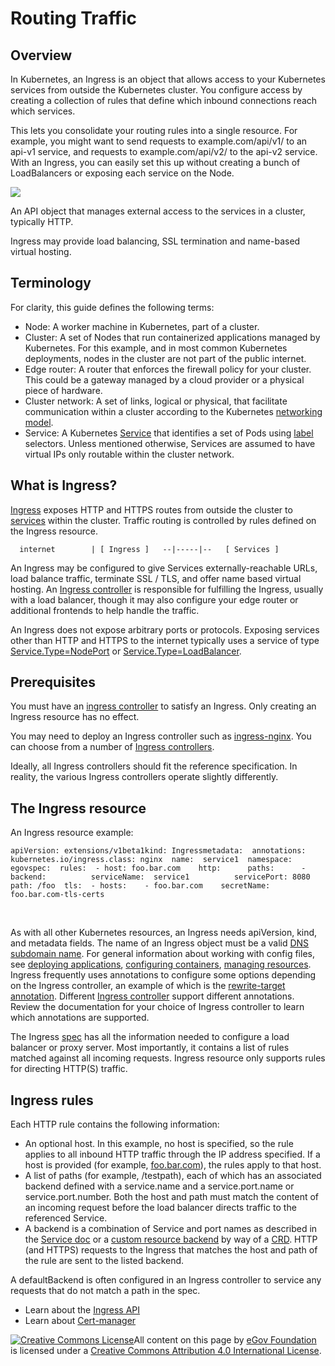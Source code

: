 # Routing Traffic

## Overview

In Kubernetes, an Ingress is an object that allows access to your Kubernetes services from outside the Kubernetes cluster. You configure access by creating a collection of rules that define which inbound connections reach which services.

This lets you consolidate your routing rules into a single resource. For example, you might want to send requests to example.com/api/v1/ to an api-v1 service, and requests to example.com/api/v2/ to the api-v2 service. With an Ingress, you can easily set this up without creating a bunch of LoadBalancers or exposing each service on the Node.

![](https://gblobscdn.gitbook.com/assets%2F-MERG_iQW5oN4ukgXP8K%2F-MGwT6PR0yx4PuOXipeK%2F-MGwTIug-nD-N7q5NFI8%2Fimage.png?alt=media&token=3b8d76e0-586d-4bdf-a198-48e95f3f5761)

An API object that manages external access to the services in a cluster, typically HTTP.

Ingress may provide load balancing, SSL termination and name-based virtual hosting.

## Terminology

For clarity, this guide defines the following terms:

* Node: A worker machine in Kubernetes, part of a cluster.
* Cluster: A set of Nodes that run containerized applications managed by Kubernetes. For this example, and in most common Kubernetes deployments, nodes in the cluster are not part of the public internet.
* Edge router: A router that enforces the firewall policy for your cluster. This could be a gateway managed by a cloud provider or a physical piece of hardware.
* Cluster network: A set of links, logical or physical, that facilitate communication within a cluster according to the Kubernetes [networking model](https://kubernetes.io/docs/concepts/cluster-administration/networking/).
* Service: A Kubernetes [Service](https://kubernetes.io/docs/concepts/services-networking/service/) that identifies a set of Pods using [label](https://kubernetes.io/docs/concepts/overview/working-with-objects/labels) selectors. Unless mentioned otherwise, Services are assumed to have virtual IPs only routable within the cluster network.

## What is Ingress?

​[Ingress](https://kubernetes.io/docs/reference/generated/kubernetes-api/v1.19/#ingress-v1-networking-k8s-io) exposes HTTP and HTTPS routes from outside the cluster to [services](https://kubernetes.io/docs/concepts/services-networking/service/) within the cluster. Traffic routing is controlled by rules defined on the Ingress resource.

```text
  internet        | [ Ingress ]   --|-----|--   [ Services ]
```

An Ingress may be configured to give Services externally-reachable URLs, load balance traffic, terminate SSL / TLS, and offer name based virtual hosting. An [Ingress controller](https://kubernetes.io/docs/concepts/services-networking/ingress-controllers) is responsible for fulfilling the Ingress, usually with a load balancer, though it may also configure your edge router or additional frontends to help handle the traffic.

An Ingress does not expose arbitrary ports or protocols. Exposing services other than HTTP and HTTPS to the internet typically uses a service of type [Service.Type=NodePort](https://kubernetes.io/docs/concepts/services-networking/service/#nodeport) or [Service.Type=LoadBalancer](https://kubernetes.io/docs/concepts/services-networking/service/#loadbalancer).

## Prerequisites

You must have an [ingress controller](https://kubernetes.io/docs/concepts/services-networking/ingress-controllers) to satisfy an Ingress. Only creating an Ingress resource has no effect.

You may need to deploy an Ingress controller such as [ingress-nginx](https://kubernetes.github.io/ingress-nginx/deploy/). You can choose from a number of [Ingress controllers](https://kubernetes.io/docs/concepts/services-networking/ingress-controllers).

Ideally, all Ingress controllers should fit the reference specification. In reality, the various Ingress controllers operate slightly differently.

## The Ingress resource

An Ingress resource example:

```text
apiVersion: extensions/v1beta1kind: Ingressmetadata:  annotations:    kubernetes.io/ingress.class: nginx  name:  service1  namespace: egovspec:  rules:  - host: foo.bar.com    http:      paths:      - backend:          serviceName:  service1          servicePort: 8080        path: /foo  tls:  - hosts:    - foo.bar.com    secretName: foo.bar.com-tls-certs
```

​

As with all other Kubernetes resources, an Ingress needs apiVersion, kind, and metadata fields. The name of an Ingress object must be a valid [DNS subdomain name](https://kubernetes.io/docs/concepts/overview/working-with-objects/names#dns-subdomain-names). For general information about working with config files, see [deploying applications](https://kubernetes.io/docs/tasks/run-application/run-stateless-application-deployment/), [configuring containers](https://kubernetes.io/docs/tasks/configure-pod-container/configure-pod-configmap/), [managing resources](https://kubernetes.io/docs/concepts/cluster-administration/manage-deployment/). Ingress frequently uses annotations to configure some options depending on the Ingress controller, an example of which is the [rewrite-target annotation](https://github.com/kubernetes/ingress-nginx/blob/master/docs/examples/rewrite/README.md). Different [Ingress controller](https://kubernetes.io/docs/concepts/services-networking/ingress-controllers) support different annotations. Review the documentation for your choice of Ingress controller to learn which annotations are supported.

The Ingress [spec](https://git.k8s.io/community/contributors/devel/sig-architecture/api-conventions.md#spec-and-status) has all the information needed to configure a load balancer or proxy server. Most importantly, it contains a list of rules matched against all incoming requests. Ingress resource only supports rules for directing HTTP\(S\) traffic.

## Ingress rules

Each HTTP rule contains the following information:

* An optional host. In this example, no host is specified, so the rule applies to all inbound HTTP traffic through the IP address specified. If a host is provided \(for example, [foo.bar.com](http://foo.bar.com/)\), the rules apply to that host.
* A list of paths \(for example, /testpath\), each of which has an associated backend defined with a service.name and a service.port.name or service.port.number. Both the host and path must match the content of an incoming request before the load balancer directs traffic to the referenced Service.
* A backend is a combination of Service and port names as described in the [Service doc](https://kubernetes.io/docs/concepts/services-networking/service/) or a [custom resource backend](https://kubernetes.io/docs/concepts/services-networking/ingress/#resource-backend) by way of a [CRD](https://kubernetes.io/docs/tasks/extend-kubernetes/custom-resources/custom-resource-definitions/). HTTP \(and HTTPS\) requests to the Ingress that matches the host and path of the rule are sent to the listed backend.

A defaultBackend is often configured in an Ingress controller to service any requests that do not match a path in the spec.

* Learn about the [Ingress API](https://kubernetes.io/docs/reference/generated/kubernetes-api/v1.19/#ingress-v1beta1-networking-k8s-io)​
* Learn about [Cert-manager](https://cert-manager.io/docs/)​

[![Creative Commons License](https://i.creativecommons.org/l/by/4.0/80x15.png)​](http://creativecommons.org/licenses/by/4.0/)All content on this page by [eGov Foundation](https://egov.org.in/) is licensed under a [Creative Commons Attribution 4.0 International License](http://creativecommons.org/licenses/by/4.0/).

